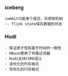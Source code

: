 ### iceberg

```
commit只能单个提交，乐观锁机制
-- flink state保存数据的状态
```



### Hudi

```
- 保证原子性和基于时间的一致性
- HBase使用了布隆过滤器
- Hudi支持CURD语义
- 读优化的列存格式
- 写优化的行存格式
```

